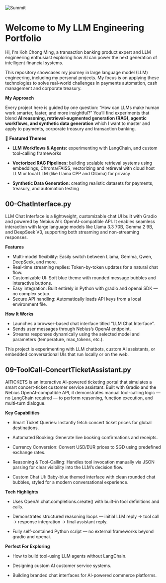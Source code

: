 
![Summit](https://github.com/user-attachments/assets/cfde5967-1d90-476a-995d-066277f219d4)

 # Welcome to My LLM Engineering Portfolio

Hi, I'm Koh Chong Ming, a transaction banking product expert and LLM engineering enthusiast exploring how AI can power the next generation of intelligent financial systems.

This repository showcases my journey in large language model (LLM) engineering, including my personal projects. My focus is on applying these technologies to solve real-world challenges in payments automation, cash management and corporate treasury.

**My Approach**

Every project here is guided by one question: “How can LLMs make human work smarter, faster, and more insightful?” You’ll find experiments that blend **AI reasoning, retrieval-augmented generation (RAG), agentic workflows, and synthetic data generation** which I want to master and apply to payments, corporate treasury and transaction banking.

🚀 **Featured Themes**

- **LLM Workflows & Agents:** experimenting with LangChain, and custom tool-calling frameworks

- **Vectorized RAG Pipelines:** building scalable retrieval systems using embeddings, Chroma/FAISS, vectorizing and retireval with cloud host LLM or local LLM (like Llama CPP and Ollama) for privacy

- **Synthetic Data Generation:** creating realistic datasets for payments, treasury, and automation testing

## 00-ChatInterface.py

LLM Chat Interface is a lightweight, customizable chat UI built with Gradio and powered by Nebius AI’s OpenAI-compatible API.
It enables seamless interaction with large language models like Llama 3.3 70B, Gemma 2 9B, and DeepSeek V3, supporting both streaming and non-streaming responses.

**Features**

- Multi-model flexibility: Easily switch between Llama, Gemma, Qwen, DeepSeek, and more.
- Real-time streaming replies: Token-by-token updates for a natural chat flow.
- Customizable UI: Soft blue theme with rounded message bubbles and interactive buttons.
- Easy integration: Built entirely in Python with gradio and openai SDK — no complex setup.
- Secure API handling: Automatically loads API keys from a local environment file.

**How It Works**

- Launches a browser-based chat interface titled “LLM Chat Interface”.
- Sends user messages through Nebius’s OpenAI endpoint.
- Streams responses dynamically using the selected model and parameters (temperature, max_tokens, etc.).

This project is experimenting with LLM chatbots, custom AI assistants, or embedded conversational UIs that run locally or on the web.


## 09-ToolCall-ConcertTicketAssistant.py

AITICKETS is an interactive AI-powered ticketing portal that simulates a smart concert-ticket customer service assistant.
Built with Gradio and the Nebius OpenAI-compatible API, it demonstrates manual tool-calling logic — no LangChain required — to perform reasoning, function execution, and multi-turn dialogue.

**Key Capabilities**

- Smart Ticket Queries: Instantly fetch concert ticket prices for global destinations.

- Automated Booking: Generate live booking confirmations and receipts.

- Currency Conversion: Convert USD/EUR prices to SGD using predefined exchange rates.

- Reasoning & Tool-Calling: Handles tool invocation manually via JSON parsing for clear visibility into the LLM’s decision flow.

- Custom Chat UI: Baby-blue themed interface with clean rounded chat bubbles, styled for a modern conversational experience.

**Tech Highlights**

- Uses OpenAI.chat.completions.create() with built-in tool definitions and calls.

- Demonstrates structured reasoning loops — initial LLM reply → tool call → response integration → final assistant reply.

- Fully self-contained Python script — no external frameworks beyond gradio and openai.

**Perfect For Exploring**

- How to build tool-using LLM agents without LangChain.

- Designing custom AI customer service systems.

- Building branded chat interfaces for AI-powered commerce platforms.
